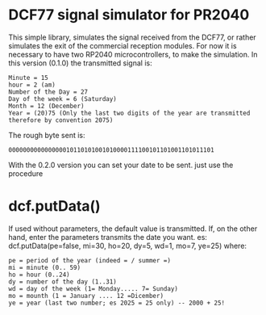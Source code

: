 # DCF77 signal simulator for PR2040

This simple library, simulates the signal received from the DCF77, or rather simulates the exit of the commercial reception modules. For now it is necessary to have two RP2040 microcontrollers, to make the simulation.
In this version (0.1.0) the transmitted signal is:
```
Minute = 15
hour = 2 (am)
Number of the Day = 27
Day of the week = 6 (Saturday)
Month = 12 (December)
Year = (20)75 (Only the last two digits of the year are transmitted therefore by convention 2075)
```
The rough byte sent is:
```
000000000000000010110101001010000111100101101001101011101
```
With the 0.2.0 version you can set your date to be sent. just use the procedure
# dcf.putData()
If used without parameters, the default value is transmitted. If, on the other hand, enter the parameters transmits the date you want. es:
dcf.putData(pe=false, mi=30, ho=20, dy=5, wd=1, mo=7, ye=25)
where:
```
pe = period of the year (indeed = / summer =)
mi = minute (0.. 59)
ho = hour (0..24)
dy = number of the day (1..31)
wd = day of the week (1= Monday..... 7= Sunday)
mo = mounth (1 = January .... 12 =Dicember)
ye = year (last two number; es 2025 = 25 only) -- 2000 + 25!
```
